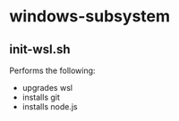# windows-subsystem

## init-wsl.sh
Performs the following:
* upgrades wsl
* installs git
* installs node.js